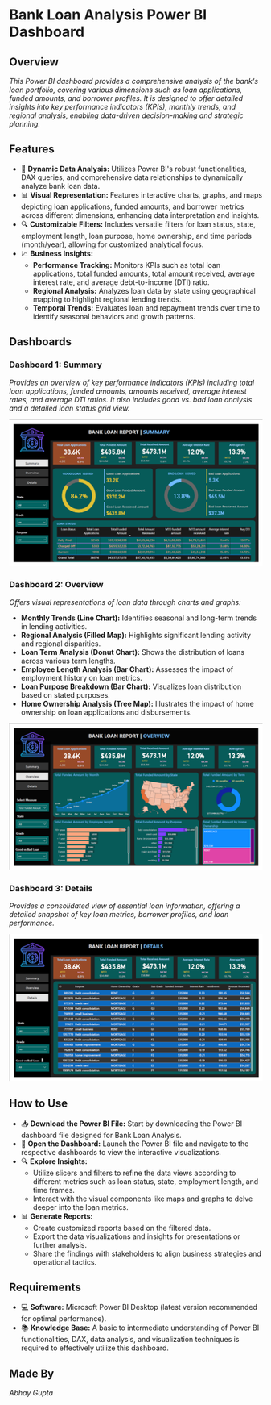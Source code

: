 # Bank Loan Analysis Power BI Dashboard

## Overview
*This Power BI dashboard provides a comprehensive analysis of the bank's loan portfolio, covering various dimensions such as loan applications, funded amounts, and borrower profiles. It is designed to offer detailed insights into key performance indicators (KPIs), monthly trends, and regional analysis, enabling data-driven decision-making and strategic planning.*

## Features
* 🔄 **Dynamic Data Analysis:** Utilizes Power BI's robust functionalities, DAX queries, and comprehensive data relationships to dynamically analyze bank loan data.
* 📊 **Visual Representation:** Features interactive charts, graphs, and maps depicting loan applications, funded amounts, and borrower metrics across different dimensions, enhancing data interpretation and insights.
* 🔍 **Customizable Filters:** Includes versatile filters for loan status, state, employment length, loan purpose, home ownership, and time periods (month/year), allowing for customized analytical focus.
* 📈 **Business Insights:**
  * **Performance Tracking:** Monitors KPIs such as total loan applications, total funded amounts, total amount received, average interest rate, and average debt-to-income (DTI) ratio.
  * **Regional Analysis:** Analyzes loan data by state using geographical mapping to highlight regional lending trends.
  * **Temporal Trends:** Evaluates loan and repayment trends over time to identify seasonal behaviors and growth patterns.

## Dashboards

### Dashboard 1: Summary
*Provides an overview of key performance indicators (KPIs) including total loan applications, funded amounts, amounts received, average interest rates, and average DTI ratios. It also includes good vs. bad loan analysis and a detailed loan status grid view.*

![Dashboard 1: Summary](https://github.com/abhaygupt-a/Bank-Loan-Analysis-Dashboard/blob/main/extra/Screenshot%202024-07-08%20113251.png)

### Dashboard 2: Overview
*Offers visual representations of loan data through charts and graphs:*
* **Monthly Trends (Line Chart):** Identifies seasonal and long-term trends in lending activities.
* **Regional Analysis (Filled Map):** Highlights significant lending activity and regional disparities.
* **Loan Term Analysis (Donut Chart):** Shows the distribution of loans across various term lengths.
* **Employee Length Analysis (Bar Chart):** Assesses the impact of employment history on loan metrics.
* **Loan Purpose Breakdown (Bar Chart):** Visualizes loan distribution based on stated purposes.
* **Home Ownership Analysis (Tree Map):** Illustrates the impact of home ownership on loan applications and disbursements.

![Dashboard 2: Overview](https://github.com/abhaygupt-a/Bank-Loan-Analysis-Dashboard/blob/main/extra/Screenshot%202024-07-08%20113306.png)

### Dashboard 3: Details
*Provides a consolidated view of essential loan information, offering a detailed snapshot of key loan metrics, borrower profiles, and loan performance.*

![Dashboard 3: Details](https://github.com/abhaygupt-a/Bank-Loan-Analysis-Dashboard/blob/main/extra/Screenshot%202024-07-08%20113321.png)

## How to Use

* 📥 **Download the Power BI File:** Start by downloading the Power BI dashboard file designed for Bank Loan Analysis.
* 🚀 **Open the Dashboard:** Launch the Power BI file and navigate to the respective dashboards to view the interactive visualizations.
* 🔍 **Explore Insights:**
  * Utilize slicers and filters to refine the data views according to different metrics such as loan status, state, employment length, and time frames.
  * Interact with the visual components like maps and graphs to delve deeper into the loan metrics.
* 📊 **Generate Reports:**
  * Create customized reports based on the filtered data.
  * Export the data visualizations and insights for presentations or further analysis.
  * Share the findings with stakeholders to align business strategies and operational tactics.

## Requirements

* 💻 **Software:** Microsoft Power BI Desktop (latest version recommended for optimal performance).
* 📚 **Knowledge Base:** A basic to intermediate understanding of Power BI functionalities, DAX, data analysis, and visualization techniques is required to effectively utilize this dashboard.

## Made By
*Abhay Gupta*
